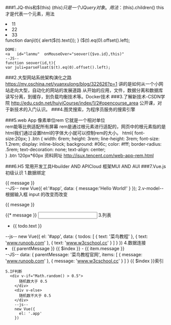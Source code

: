 ###1.JQ-this和$(this)
    $(this)只是一个JQuery对象。用法：$(this).children()
    this才是代表一个元素，用法
    <li id="jq1" onclick="danji(this)">11</li>
    <li id="jq1" onclick="danji(this)">22</li>
    <li id="jq1" onclick="danji(this)">33</li>
    function danji(t){
    alert($(t).text());
    }
    ($(t).eq(0).offset().left);

    DOME:
    <a   id="lanmu"  onMouseOver="seover({$vo.id},this)" 
    --JS--
	function seover(id,t){
    var juli=parseFloat($(t).eq(0).offset().left);
###2.大型网站系统架构演化之路
     https://my.oschina.net/yuanxulong/blog/322626?p=1
     讲的是如何从一个小网站走向大型，自动化的网站的发展道路
     从开始的应用，文件，数据分离和数据库读写分离，到缓存，到负载均衡技术等。Docker技术
###3.了解新技术-CSDN学院
    http://edu.csdn.net/huiyiCourse/index/1/2#opencourse_area
    公开课，对于新技术的入门认识。
###4.图灵搜索，为程序员服务的搜索引擎

###5.web App 像素单位rem
    它就是一个相对单位   
    rem能等比例适配所有屏幕
    rem是通过根元素进行适配的，网页中的根元素指的是html我们通过设置html的字体大小就可以控制rem的大小。
    html{
        font-size:20px;
    }
	.btn {
	    width: 6rem;
	    height: 3rem;
	    line-height: 3rem;
	    font-size: 1.2rem;
	    display: inline-block;
	    background: #06c;
	    color: #fff;
	    border-radius: .5rem;
	    text-decoration: none;
	    text-align: center;    
	}
     .btn  120px*60px
    资料网址 http://isux.tencent.com/web-app-rem.html

###6.H5
     常用开发工具Hbuilder AND APICloud
     框架MUI AND AUI
###7.Vue.js初级认识
    1.数据绑定
    <div id="app">
    {{ message }}
    </div>
    --JS--
    new Vue({
    el:'#app',
    data: {
        message:'Hello World!'
    }
    });
    2.v-model--根据输入框 input 的改变而改变
     <p>{{ message }}</p>  {{* message }}
     <input v-model="message">
    3.列表
	<div id="app">
	  <ul>
	    <li v-for="todo in todos">
	      {{ todo.text }}
	    </li>
	  </ul>
	</div>
     --js--
	 new Vue({
	  el: '#app',
	  data: {
	    todos: [
	      { text: '菜鸟教程' },
	      { text: 'www.runoob.com' },
	      { text: 'www.w3cschool.cc' }
	    ]
	  }
	})
    4.数据连接
	 <li v-for="item in items">
	    {{ parentMessage }}  {{ $index }} - {{ item.message }}
	  </li>
     --JS--
     data: {
    parentMessage: '菜鸟教程官网',
    items: [
      { message: 'www.runoob.com' },
      { message: 'www.w3cschool.cc' }
    ]
    }
     {{ $index }}索引

    5.IF判断
	  <div v-if="Math.random() > 0.5">
		  随机数大于 0.5
		</div>
		<div v-else>
		  随机数不大于 0.5
		</div>
  		--js--
		new Vue({
		  el: '.app'
		})
